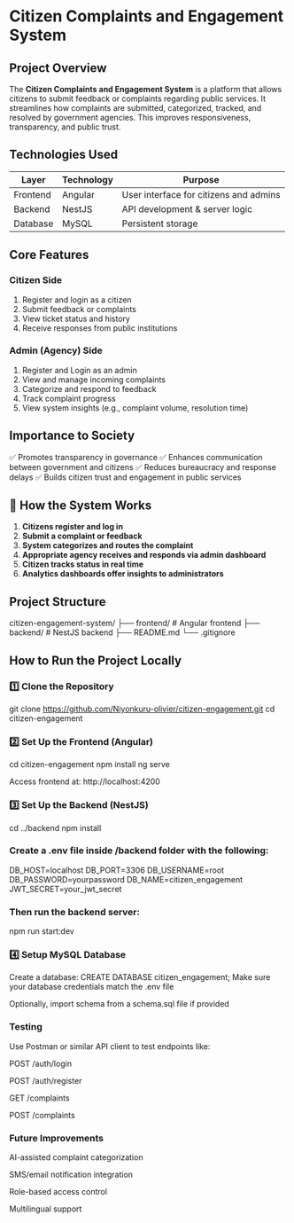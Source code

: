 
# Citizen Complaints and Engagement System

## Project Overview

The **Citizen Complaints and Engagement System** is a platform that allows citizens to submit feedback or complaints regarding public services. It streamlines how complaints are submitted, categorized, tracked, and resolved by government agencies. This improves responsiveness, transparency, and public trust.

## Technologies Used

| Layer     | Technology     | Purpose                                |
|-----------|----------------|----------------------------------------|
| Frontend  | Angular         | User interface for citizens and admins |
| Backend   | NestJS          | API development & server logic         |
| Database  | MySQL           | Persistent storage                     |

## Core Features

### Citizen Side
1. Register and login as a citizen
2. Submit feedback or complaints
3. View ticket status and history
4. Receive responses from public institutions

### Admin (Agency) Side
1. Register and Login as an admin
2. View and manage incoming complaints
3. Categorize and respond to feedback
4. Track complaint progress
5. View system insights (e.g., complaint volume, resolution time)
## Importance to Society

✅ Promotes transparency in governance
✅ Enhances communication between government and citizens
✅ Reduces bureaucracy and response delays
✅ Builds citizen trust and engagement in public services

## 🧰 How the System Works

1. **Citizens register and log in**
2. **Submit a complaint or feedback**
3. **System categorizes and routes the complaint**
4. **Appropriate agency receives and responds via admin dashboard**
5. **Citizen tracks status in real time**
6. **Analytics dashboards offer insights to administrators**
   
## Project Structure

citizen-engagement-system/
├── frontend/ # Angular frontend
├── backend/ # NestJS backend
├── README.md
└── .gitignore

## How to Run the Project Locally

### 1️⃣ Clone the Repository

git clone https://github.com/Niyonkuru-olivier/citizen-engagement.git
cd citizen-engagement

### 2️⃣ Set Up the Frontend (Angular)
cd citizen-engagement
npm install
ng serve

Access frontend at: http://localhost:4200
### 3️⃣ Set Up the Backend (NestJS)
cd ../backend
npm install
### Create a .env file inside /backend folder with the following:
DB_HOST=localhost
DB_PORT=3306
DB_USERNAME=root
DB_PASSWORD=yourpassword
DB_NAME=citizen_engagement
JWT_SECRET=your_jwt_secret
### Then run the backend server:
npm run start:dev
### 4️⃣ Setup MySQL Database
Create a database:
CREATE DATABASE citizen_engagement;
Make sure your database credentials match the .env file

Optionally, import schema from a schema.sql file if provided

### Testing
Use Postman or similar API client to test endpoints like:

POST /auth/login

POST /auth/register

GET /complaints

POST /complaints

### Future Improvements
AI-assisted complaint categorization

SMS/email notification integration

Role-based access control

Multilingual support
